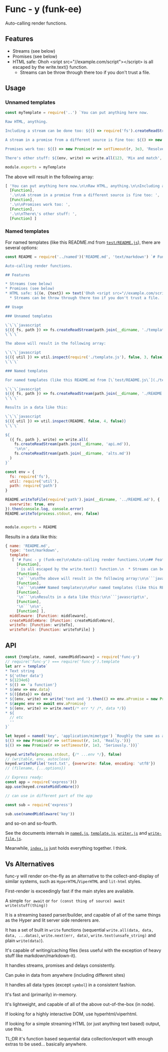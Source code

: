 # Func - y (funk-ee)

Auto-calling render functions.

## Features

* Streams (see below)
* Promises (see below)
* HTML safe: Ohoh &#60;sript src=&#34;//example.com/script&#34;&#62;&#60;/script&#62; is all escaped by the write.text() function.
  * Streams can be throw through there too if you don't trust a file.

## Usage

### Unnamed templates

```javascript
const myTemplate = require('..') `You can put anything here now.

Raw HTML, anything.

Including a stream can be done too: ${() => require('fs').createReadStream('file.txt')}.

A stream in a promise from a different source is fine too: ${() => new Promise(r => require('https').get('https://example.com', r))}.

Promises work too: ${() => new Promise(r => setTimeout(r, 3e3, 'Resolved after 3 seconds'))}.

There's other stuff: ${(env, write) => write.all(123, 'Mix and match', Infinity, String.fromCodePoint(0x2026), new Promise(r => setTimeout(r, 2e3, 'with random timing')), () => 'and subfunctions if memory is an issue?')}`

module.exports = myTemplate
```

The above will result in the following array:

```javascript
[ 'You can put anything here now.\n\nRaw HTML, anything.\n\nIncluding a stream can be done too: ',
  [Function],
  '.\n\nA stream in a promise from a different source is fine too: ',
  [Function],
  '.\n\nPromises work too: ',
  [Function],
  '.\n\nThere\'s other stuff: ',
  [Function] ]
```

### Named templates

For named templates (like this README.md from [`test/README.js`](./test/README.js)), there are several options:

```javascript
const README = require('../named')('README.md', 'text/markdown') `# Func - y (funk-ee)

Auto-calling render functions.

## Features

* Streams (see below)
* Promises (see below)
* HTML safe: ${(e, {text}) => text('Ohoh <sript src="//example.com/script"></script>')} is all escaped by the write.text() function.
  * Streams can be throw through there too if you don't trust a file.

## Usage

### Unnamed templates

\`\`\`javascript
${({ fs, path }) => fs.createReadStream(path.join(__dirname, './template.js'))}
\`\`\`

The above will result in the following array:

\`\`\`javascript
${({ util }) => util.inspect(require('./template.js'), false, 3, false)}
\`\`\`

### Named templates

For named templates (like this README.md from [\`test/README.js\`](./test/README.js)), there are several options:

\`\`\`javascript
${({ fs, path }) => fs.createReadStream(path.join(__dirname, './README.js'))}
\`\`\`

Results in a data like this:

\`\`\`javascript
${({ util }) => util.inspect(README, false, 4, false)}
\`\`\`

${
  ({ fs, path }, write) => write.all(
    fs.createReadStream(path.join(__dirname, 'api.md')),
    '\n\n',
    fs.createReadStream(path.join(__dirname, 'alts.md'))
  )
}`

const env = {
  fs: require('fs'),
  util: require('util'),
  path: require('path')
}

README.writeToFile(require('path').join(__dirname, '../README.md'), {
  overwrite: true, env
}).then(console.log, console.error)
README.writeTo(process.stdout, env, false)


module.exports = README
```

Results in a data like this:

```javascript
{ name: 'README.md',
  type: 'text/markdown',
  template: 
   [ '# Func - y (funk-ee)\n\nAuto-calling render functions.\n\n## Features\n\n* Streams (see below)\n* Promises (see below)\n* HTML safe: ',
     [Function],
     ' is all escaped by the write.text() function.\n  * Streams can be throw through there too if you don\'t trust a file.\n\n## Usage\n\n### Unnamed templates\n\n```javascript\n',
     [Function],
     '\n```\n\nThe above will result in the following array:\n\n```javascript\n',
     [Function],
     '\n```\n\n### Named templates\n\nFor named templates (like this README.md from [`test/README.js`](./test/README.js)), there are several options:\n\n```javascript\n',
     [Function],
     '\n```\n\nResults in a data like this:\n\n```javascript\n',
     [Function],
     '\n```\n\n',
     [Function] ],
  middleware: [Function: middleware],
  createMiddleWare: [Function: createMiddleWare],
  writeTo: [Function: writeTo],
  writeToFile: [Function: writeToFile] }
```

## API

```javascript
const {template, named, namedMiddleware} = require('func-y')
// require('func-y') === require('func-y').template
let arr = template`
* Text string 
* ${'other data'} 
* ${1234e6} 
* ${() => 'a function'}
* ${env => env.data}
* ${({data}) => data}
* ${(env, write) => write('text and ').then(() => env.aPromise = new Promise(r => setTimeout(r,32, 'a promise')))}
* ${async env => await env.aPromise}
* ${(env, write) => write.next(/* err */ /*, data */)}
* ${
  // etc
  ''
}`

let keyed = named('key', 'application/mimetype') `Roughly the same as above.
${() => new Promise(r => setTimeout(r, 1e3, 'Really.'))}
${() => new Promise(r => setTimeout(r, 1e3, 'Seriously.'))}`

keyed.writeTo(process.stdout, {/* ...env */}, false) 
// (writable, env, autoclose)
keyed.writeToFile('test.txt', {overwrite: false, encoding: 'utf8'})
// (filename, {...options})

// Express ready:
const app = require('express')()
app.use(keyed.createMiddleWare())

// can use in different part of the app

const sub = require('express')

sub.use(namedMiddleware('key'))
```

and so-on and so-fourth.

See the documents internals in [`named.js`](./named.js), [`template.js`](./template.js), [`writer.js`](./writer.js) and [`write-file.js`](./write-file.js).

Meanwhile, [`index.js`](./index.js) just holds everything together. I think.


## Vs Alternatives

func-y will render on-the-fly as an alternative to the collect-and-display of similar systems, such as `HyperHTML`/`ViperHTML` and `lit-html` styles.

First-render is exceedingly fast if the main styles are available.

A simple `for await` or `for (const thing of source) await write(stuff(thing))`

It is a streaming based parser/builder, and capable of all of the same things as the Hyper and lit server side renderers are.

It has a set of built in `write` functions (sequential `write.all(data, data, data, ...datas)`, `write.next(err, data)`, `write.text(unsafe_string)` and plain `write(data)`).

It's capable of writing/caching files (less useful with the exception of heavy stuff like markdown/markdown-it).

It handles streams, promises and delays consistently.

Can puke in data from anywhere (including different sites)

It handles all data types (except `symbol`) in a consistent fashion.

It's fast and (primarily) in-memory.

It's lightweight, and capable of all of the above out-of-the-box (in node).

If looking for a highly interactive DOM, use hyperhtml/viperhtml.

If looking for a simple streaming HTML (or just anything text based) output, use this.

TL;DR it's function based sequential data collection/export with enough extras to be used... basically anywhere.
